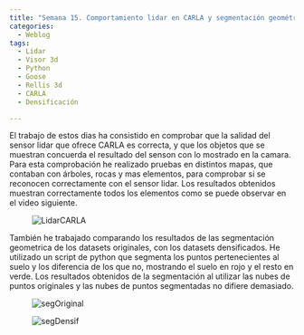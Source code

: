 ```yaml
---
title: "Semana 15. Comportamiento lidar en CARLA y segmentación geométrica con diferentes densidades."
categories:
  - Weblog
tags:
  - Lidar
  - Visor 3d
  - Python
  - Goose 
  - Rellis 3d
  - CARLA
  - Densificación

---
```


El trabajo de estos dias ha consistido en comprobar que la salidad del sensor lidar que ofrece CARLA es correcta, y que los objetos que se muestran concuerda el resultado del senson con lo mostrado en la camara. Para esta comprobación he realizado pruebas en distintos mapas, que contaban con árboles, rocas y mas elementos, para comprobar si se reconocen correctamente con el sensor lidar.
Los resultados obtenidos muestran correctamente todos los elementos como se puede observar en el video siguiente.

<figure class="align-center" style="max-width: 100%">
  <img src="{{ site.url }}{{ site.baseurl }}/assets/videos/CARLAdataset.gif" alt="LidarCARLA">
</figure>

También he trabajado comparando los resultados de las segmentación geometrica de los datasets originales, con los datasets densificados. He utilizado un script de python que segmenta los puntos pertenecientes al suelo y los diferencia de los que no, mostrando el suelo en rojo y el resto en verde. Los resultados obtenidos de la segmentación al utilizar las nubes de puntos originales y las nubes de puntos segmentadas no difiere demasiado.

<figure class="align-center" style="max-width: 100%">
  <img src="{{ site.url }}{{ site.baseurl }}/assets/videos/segOriginal.gif" alt="segOriginal">
</figure>


<figure class="align-center" style="max-width: 100%">
  <img src="{{ site.url }}{{ site.baseurl }}/assets/videos/segDensif.gif" alt="segDensif">
</figure>